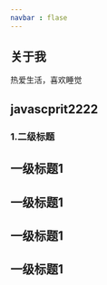 ```yaml
---
navbar : flase
---
```

## 关于我
热爱生活，喜欢睡觉

## javascprit2222
### 1.二级标题
## 一级标题1
## 一级标题1
## 一级标题1
## 一级标题1
